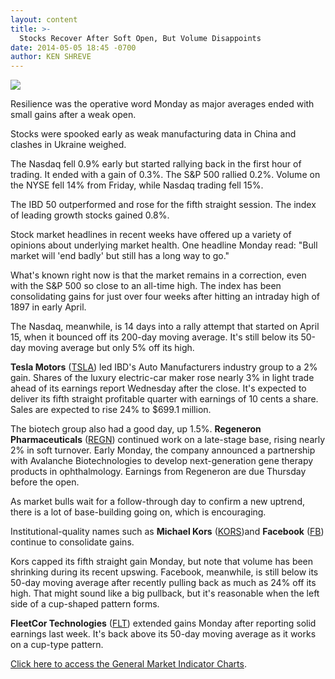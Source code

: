 ```yaml
---
layout: content
title: >-
  Stocks Recover After Soft Open, But Volume Disappoints
date: 2014-05-05 18:45 -0700
author: KEN SHREVE
---
```






![](https://www.investors.com/wp-content/uploads/ibd-migrated-images/MPv_140506_635349007103734607.png)









Resilience was the operative word Monday as major averages ended with small gains after a weak open.

  

Stocks were spooked early as weak manufacturing data in China and clashes in Ukraine weighed.

  

The Nasdaq fell 0.9% early but started rallying back in the first hour of trading. It ended with a gain of 0.3%. The S&P 500 rallied 0.2%. Volume on the NYSE fell 14% from Friday, while Nasdaq trading fell 15%.

  

The IBD 50 outperformed and rose for the fifth straight session. The index of leading growth stocks gained 0.8%.

  

Stock market headlines in recent weeks have offered up a variety of opinions about underlying market health. One headline Monday read: "Bull market will 'end badly' but still has a long way to go."

  

What's known right now is that the market remains in a correction, even with the S&P 500 so close to an all-time high. The index has been consolidating gains for just over four weeks after hitting an intraday high of 1897 in early April.

  

The Nasdaq, meanwhile, is 14 days into a rally attempt that started on April 15, when it bounced off its 200-day moving average. It's still below its 50-day moving average but only 5% off its high.

  

**Tesla Motors** ([TSLA](https://research.investors.com/quote.aspx?symbol=TSLA)) led IBD's Auto Manufacturers industry group to a 2% gain. Shares of the luxury electric-car maker rose nearly 3% in light trade ahead of its earnings report Wednesday after the close. It's expected to deliver its fifth straight profitable quarter with earnings of 10 cents a share. Sales are expected to rise 24% to $699.1 million.

  

The biotech group also had a good day, up 1.5%. **Regeneron Pharmaceuticals** ([REGN](https://research.investors.com/quote.aspx?symbol=REGN)) continued work on a late-stage base, rising nearly 2% in soft turnover. Early Monday, the company announced a partnership with Avalanche Biotechnologies to develop next-generation gene therapy products in ophthalmology. Earnings from Regeneron are due Thursday before the open.

  

As market bulls wait for a follow-through day to confirm a new uptrend, there is a lot of base-building going on, which is encouraging.

  

Institutional-quality names such as **Michael Kors** ([KORS](https://research.investors.com/quote.aspx?symbol=KORS))and **Facebook** ([FB](https://research.investors.com/quote.aspx?symbol=FB)) continue to consolidate gains.

  

Kors capped its fifth straight gain Monday, but note that volume has been shrinking during its recent upswing. Facebook, meanwhile, is still below its 50-day moving average after recently pulling back as much as 24% off its high. That might sound like a big pullback, but it's reasonable when the left side of a cup-shaped pattern forms.

  

**FleetCor Technologies** ([FLT](https://research.investors.com/quote.aspx?symbol=FLT)) extended gains Monday after reporting solid earnings last week. It's back above its 50-day moving average as it works on a cup-type pattern.

  

[Click here to access the General Market Indicator Charts](https://www.investors.com/pdf/GMI_050614.pdf).




